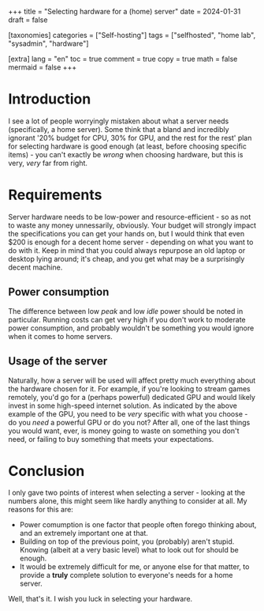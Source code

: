 +++
title = "Selecting hardware for a (home) server"
date = 2024-01-31
draft = false

[taxonomies]
categories = ["Self-hosting"]
tags = ["selfhosted", "home lab", "sysadmin", "hardware"]

[extra]
lang = "en"
toc = true
comment = true
copy = true
math = false
mermaid = false
+++

# Introduction
  I see a lot of people worryingly mistaken about what a server needs (specifically, a home server). Some think that a bland and incredibly ignorant '20% budget for CPU, 30% for GPU, and the rest for the rest' plan for selecting hardware is good enough (at least, before choosing specific items) - you can't exactly be *wrong* when choosing
  hardware, but this is very, *very* far from right.

# Requirements
  Server hardware needs to be low-power and resource-efficient - so as not to waste any money unnessarily, obviously. Your budget will strongly impact the specifications you can get your hands on, but I would think that even $200 is enough for a decent home server - depending on what you want to do with it.
  Keep in mind that you could always repurpose an old laptop or desktop lying around; it's cheap, and you get what may be a surprisingly decent machine.

## Power consumption
   The difference between low *peak* and low *idle* power should be noted in particular. Running costs can get very high if you don't work to moderate power consumption, and probably wouldn't be something you would ignore when it comes to home servers.

## Usage of the server
   Naturally, how a server will be used will affect pretty much everything about the hardware chosen for it. For example, if you're looking to stream games remotely, you'd go for a (perhaps powerful) dedicated GPU and would likely invest in some high-speed internet solution.
   As indicated by the above example of the GPU, you need to be *very* specific with what you choose - do you *need* a powerful GPU or do you not? After all, one of the last things you would want, ever, is money going to waste on something you don't need, or failing to buy something that meets your expectations.

# Conclusion
  I only gave two points of interest when selecting a server - looking at the numbers alone, this might seem like hardly anything to consider at all. My reasons for this are:

  - Power comumption is one factor that people often forego thinking about, and an extremely important one at that.
  - Building on top of the previous point, you (probably) aren't stupid. Knowing (albeit at a very basic level) what to look out for should be enough.
  - It would be extremely difficult for me, or anyone else for that matter, to provide a **truly** complete solution to everyone's needs for a home server.

  Well, that's it. I wish you luck in selecting your hardware.
